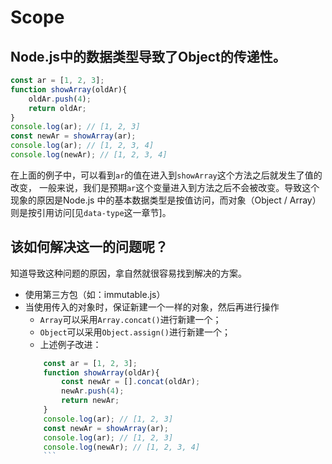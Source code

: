 # Scope

## Node.js中的数据类型导致了Object的传递性。

```javascript
const ar = [1, 2, 3];
function showArray(oldAr){
	oldAr.push(4);
	return oldAr;
}
console.log(ar); // [1, 2, 3]
const newAr = showArray(ar);
console.log(ar); // [1, 2, 3, 4]
console.log(newAr); // [1, 2, 3, 4]
```

在上面的例子中，可以看到`ar`的值在进入到`showArray`这个方法之后就发生了值的改变，
一般来说，我们是预期`ar`这个变量进入到方法之后不会被改变。导致这个现象的原因是Node.js
中的基本数据类型是按值访问，而对象（Object / Array）则是按引用访问[见`data-type`这一章节]。

## 该如何解决这一的问题呢？
知道导致这种问题的原因，拿自然就很容易找到解决的方案。
- 使用第三方包（如：immutable.js）
- 当使用传入的对象时，保证新建一个一样的对象，然后再进行操作
	- `Array`可以采用`Array.concat()`进行新建一个；
	- `Object`可以采用`Object.assign()`进行新建一个；
 	- 上述例子改进：
	```javascript
		const ar = [1, 2, 3];
		function showArray(oldAr){
			const newAr = [].concat(oldAr);
			newAr.push(4);
			return newAr;
		}
		console.log(ar); // [1, 2, 3]
		const newAr = showArray(ar);
		console.log(ar); // [1, 2, 3]
		console.log(newAr); // [1, 2, 3, 4]
		```